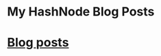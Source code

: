 # My HashNode Blog Posts

# [Blog posts](https://blog.pratyushsawan.tech) 
<!-- BLOG-POST-LIST:START -->
<!-- BLOG-POST-LIST:END -->
